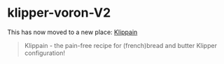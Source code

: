 # klipper-voron-V2

This has now moved to a new place: [Klippain](https://github.com/Frix-x/klippain)

> Klippain - the pain-free recipe for (french)bread and butter Klipper configuration!
